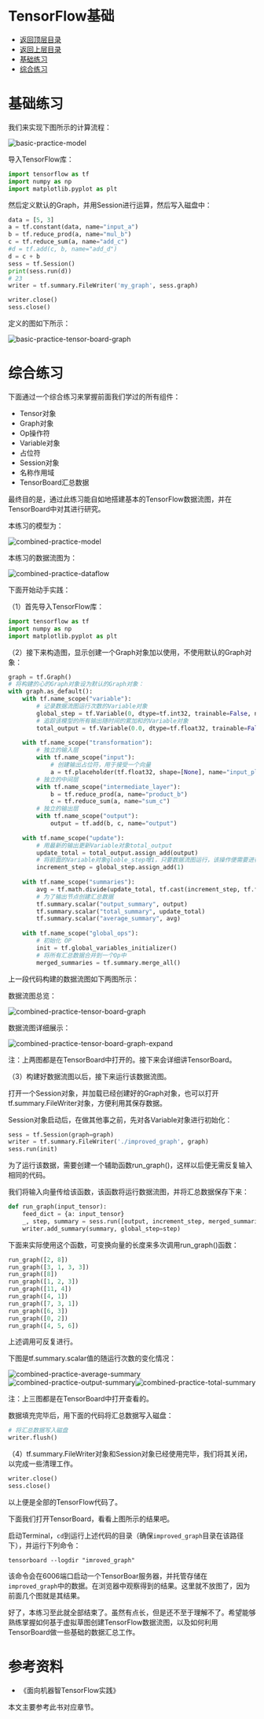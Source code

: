 # TensorFlow基础

* [返回顶层目录](../../../../SUMMARY.md)
* [返回上层目录](../tensorflow1.0.md)
* [基础练习](#基础练习)
* [综合练习](#综合练习)



# 基础练习

我们来实现下图所示的计算流程：

![basic-practice-model](pic/basic-practice-model.png)

导入TensorFlow库：

```python
import tensorflow as tf
import numpy as np
import matplotlib.pyplot as plt
```

然后定义默认的Graph，并用Session进行运算，然后写入磁盘中：

```python
data = [5, 3]
a = tf.constant(data, name="input_a")
b = tf.reduce_prod(a, name="mul_b")
c = tf.reduce_sum(a, name="add_c")
#d = tf.add(c, b, name="add_d")
d = c + b
sess = tf.Session()
print(sess.run(d))
# 23
writer = tf.summary.FileWriter('my_graph', sess.graph)

writer.close()
sess.close()
```

定义的图如下所示：

![basic-practice-tensor-board-graph](pic/basic-practice-tensor-board-graph.png)

# 综合练习

下面通过一个综合练习来掌握前面我们学过的所有组件：

* Tensor对象
* Graph对象
* Op操作符
* Variable对象
* 占位符
* Session对象
* 名称作用域
* TensorBoard汇总数据

最终目的是，通过此练习能自如地搭建基本的TensorFlow数据流图，并在TensorBoard中对其进行研究。

本练习的模型为：

![combined-practice-model](pic/combined-practice-model.png)

本练习的数据流图为：

![combined-practice-dataflow](pic/combined-practice-dataflow.png)

下面开始动手实践：

（1）首先导入TensorFlow库：

```python
import tensorflow as tf
import numpy as np
import matplotlib.pyplot as plt
```

（2）接下来构造图，显示创建一个Graph对象加以使用，不使用默认的Graph对象：

```python
graph = tf.Graph()
# 将构建的心的Graph对象设为默认的Graph对象：
with graph.as_default():
    with tf.name_scope("variable"):
        # 记录数据流图运行次数的Variable对象
        global_step = tf.Variable(0, dtype=tf.int32, trainable=False, name="global_step")
        # 追踪该模型的所有输出随时间的累加和的Variable对象
        total_output = tf.Variable(0.0, dtype=tf.float32, trainable=False, name="total_output")
    
    with tf.name_scope("transformation"):
        # 独立的输入层
        with tf.name_scope("input"):
            # 创建输出占位符，用于接受一个向量
            a = tf.placeholder(tf.float32, shape=[None], name="input_placeholder_a")
        # 独立的中间层
        with tf.name_scope("intermediate_layer"):
            b = tf.reduce_prod(a, name="product_b")
            c = tf.reduce_sum(a, name="sum_c")
        # 独立的输出层
        with tf.name_scope("output"):
            output = tf.add(b, c, name="output")
    
    with tf.name_scope("update"):
        # 用最新的输出更新Variable对象total_output
        update_total = total_output.assign_add(output)
        # 将前面的Variable对象globle_step增1，只要数据流图运行，该操作便需要进行
        increment_step = global_step.assign_add(1)
    
    with tf.name_scope("summaries"):
        avg = tf.math.divide(update_total, tf.cast(increment_step, tf.float32), name="average")
        # 为了输出节点创建汇总数据
        tf.summary.scalar("output_summary", output)
        tf.summary.scalar("total_summary", update_total)
        tf.summary.scalar("average_summary", avg)
    
    with tf.name_scope("global_ops"):
        # 初始化 OP
        init = tf.global_variables_initializer()
        # 将所有汇总数据合并到一个Op中
        merged_summaries = tf.summary.merge_all()
```

上一段代码构建的数据流图如下两图所示：

数据流图总览：

![combined-practice-tensor-board-graph](pic/combined-practice-tensor-board-graph.png)

数据流图详细展示：

![combined-practice-tensor-board-graph-expand](pic/combined-practice-tensor-board-graph-expand.png)

注：上两图都是在TensorBoard中打开的。接下来会详细讲TensorBoard。

（3）构建好数据流图以后，接下来运行该数据流图。

打开一个Session对象，并加载已经创建好的Graph对象，也可以打开tf.summary.FileWriter对象，方便利用其保存数据。

Session对象启动后，在做其他事之前，先对各Variable对象进行初始化：

```python
sess = tf.Session(graph=graph)
writer = tf.summary.FileWriter('./improved_graph', graph)
sess.run(init)
```

为了运行该数据，需要创建一个辅助函数run_graph()，这样以后便无需反复输入相同的代码。

我们将输入向量传给该函数，该函数将运行数据流图，并将汇总数据保存下来：

```python
def run_graph(input_tensor):
    feed_dict = {a: input_tensor}
    _, step, summary = sess.run([output, increment_step, merged_summaries], feed_dict=feed_dict)
    writer.add_summary(summary, global_step=step)
```

下面来实际使用这个函数，可变换向量的长度来多次调用run_graph()函数：

```python
run_graph([2, 8])
run_graph([3, 1, 3, 3])
run_graph([8])
run_graph([1, 2, 3])
run_graph([11, 4])
run_graph([4, 1])
run_graph([7, 3, 1])
run_graph([6, 3])
run_graph([0, 2])
run_graph([4, 5, 6])
```

上述调用可反复进行。

下图是tf.summary.scalar值的随运行次数的变化情况：

![combined-practice-average-summary](pic/combined-practice-average-summary.png)![combined-practice-output-summary](pic/combined-practice-output-summary.png)![combined-practice-total-summary](pic/combined-practice-total-summary.png)

注：上三图都是在TensorBoard中打开查看的。

数据填充完毕后，用下面的代码将汇总数据写入磁盘：

```python
# 将汇总数据写入磁盘
writer.flush()
```

（4）tf.summary.FileWriter对象和Session对象已经使用完毕，我们将其关闭，以完成一些清理工作。

```python
writer.close()
sess.close()
```

以上便是全部的TensorFlow代码了。

下面我们打开TensorBoard，看看上图所示的结果吧。

启动Terminal，`cd`到运行上述代码的目录（确保`improved_graph`目录在该路径下），并运行下列命令：

```shell
tensorboard --logdir "imroved_graph"
```

该命令会在6006端口启动一个TensorBoar服务器，并托管存储在`improved_graph`中的数据。在浏览器中观察得到的结果。这里就不放图了，因为前面几个图就是其结果。

好了，本练习至此就全部结束了。虽然有点长，但是还不至于理解不了。希望能够熟练掌握如何基于虚拟草图创建TensorFlow数据流图，以及如何利用TensorBoard做一些基础的数据汇总工作。



# 参考资料

* 《面向机器智TensorFlow实践》

本文主要参考此书对应章节。


